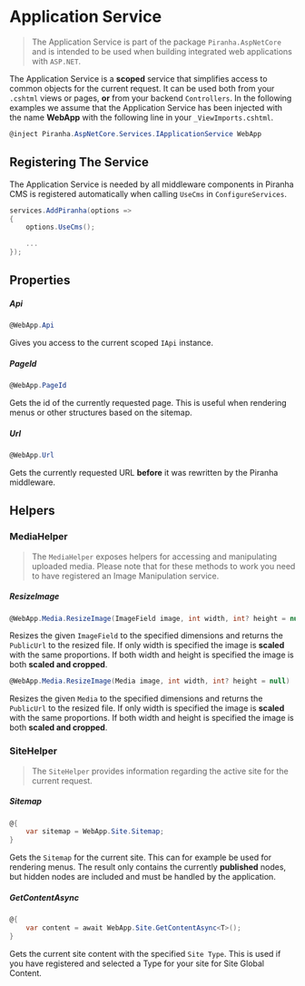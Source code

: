 # Application Service

> The Application Service is part of the package `Piranha.AspNetCore` and is intended to be used when building integrated web applications with `ASP.NET`.

The Application Service is a **scoped** service that simplifies access to common objects for the current request. It can be used both from your `.cshtml` views or pages, **or** from your backend `Controllers`. In the following examples we assume that the Application Service has been injected with the name **WebApp** with the following line in your `_ViewImports.cshtml`.

~~~ csharp
@inject Piranha.AspNetCore.Services.IApplicationService WebApp
~~~

## Registering The Service

The Application Service is needed by all middleware components in Piranha CMS is registered automatically when calling `UseCms` in `ConfigureServices`.

~~~ csharp
services.AddPiranha(options => 
{
    options.UseCms();

    ...
});
~~~~

## Properties

##### Api

~~~ csharp
@WebApp.Api
~~~

Gives you access to the current scoped `IApi` instance.

##### PageId

~~~ csharp
@WebApp.PageId
~~~

Gets the id of the currently requested page. This is useful when rendering menus or other structures based on the sitemap.

##### Url

~~~ csharp
@WebApp.Url
~~~

Gets the currently requested URL **before** it was rewritten by the Piranha middleware.

## Helpers

### MediaHelper

> The `MediaHelper` exposes helpers for accessing and manipulating uploaded media. Please note that for these methods to work you need to have registered an Image Manipulation service.

##### ResizeImage

~~~ csharp
@WebApp.Media.ResizeImage(ImageField image, int width, int? height = null)
~~~

Resizes the given `ImageField` to the specified dimensions and returns the `PublicUrl` to the resized file. If only width is specified the image is **scaled** with the same proportions. If both width and height is specified the image is both **scaled and cropped**.

~~~ csharp
@WebApp.Media.ResizeImage(Media image, int width, int? height = null)
~~~

Resizes the given `Media` to the specified dimensions and returns the `PublicUrl` to the resized file. If only width is specified the image is **scaled** with the same proportions. If both width and height is specified the image is both **scaled and cropped**.

### SiteHelper

> The `SiteHelper` provides information regarding the active site for the current request.

##### Sitemap

~~~ csharp
@{
    var sitemap = WebApp.Site.Sitemap;
}
~~~

Gets the `Sitemap` for the current site. This can for example be used for rendering menus. The result only contains the currently **published** nodes, but hidden nodes are included and must be handled by the application.

##### GetContentAsync

~~~ csharp
@{
    var content = await WebApp.Site.GetContentAsync<T>();
}
~~~

Gets the current site content with the specified `Site Type`. This is used if you have registered and selected a Type for your site for Site Global Content.
